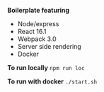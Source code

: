 **Boilerplate featuring**

- Node/express
- React 16.1
- Webpack 3.0
- Server side rendering
- Docker

**To run locally**
``npm run loc``

**To run with docker**
``./start.sh``
